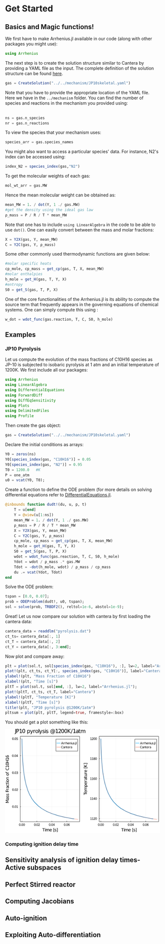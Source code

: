 # Get Started
## Basics and Magic functions!
We first have to make Arrhenius.jl available in our code (along with other packages you might use):
```julia
using Arrhenius
```
The next step is to create the solution structure similar to Cantera by providing a YAML file as the input. The complete definition of the solution structure can be found [here](https://github.com/DENG-MIT/Arrhenius.jl/blob/a6e77fa501f8e1bfb0b4bd244b507f0bc10f1f8c/src/DataStructure.jl#L29). 
```julia
gas = CreateSolution("../../mechanism/JP10skeletal.yaml")

```
Note that you have to provide the appropriate location of the YAML file. Here we have in the ```../mechanism``` folder. You can find the number of species and reactions in the mechanism you provided using: 
```julia

ns = gas.n_species
nr = gas.n_reactions

```
To view the species that your mechanism uses:
```julia
species_arr = gas.species_names
```
You might also want to access a particular species' data. For instance, N2's index can be accessed using: 
```julia
index_N2 = species_index(gas,"N2")
```
To get the molecular weights of each gas: 
```julia
mol_wt_arr = gas.MW
```
Hence the mean molecular weight can be obtained as: 
```julia
mean_MW = 1. / dot(Y, 1 ./ gas.MW)
#get the density using the ideal gas law
ρ_mass = P / R / T * mean_MW
```
Note that one has to include ```using LinearAlgebra``` in the code to be able to use ```dot()```. One can easily convert between the mass and molar fractions:
```julia
X = Y2X(gas, Y, mean_MW)
C = Y2C(gas, Y, ρ_mass)
```
Some other commonly used thermodynamic functions are given below: 
```julia
#molar specific heats
cp_mole, cp_mass = get_cp(gas, T, X, mean_MW)
#molar enthalpies
h_mole = get_H(gas, T, Y, X)
#entropy
S0 = get_S(gas, T, P, X)
```
One of the core functionalities of the Arrhenius.jl is its ability to compute the source term that frequently appears in the governing equations of chemical systems. One can simply compute this using : 
```julia
w_dot = wdot_func(gas.reaction, T, C, S0, h_mole)
```
## Examples
### JP10 Pyrolysis
Let us compute the evolution of the mass fractions of C10H16 species as JP-10 is subjected to isobaric pyrolysis at 1 atm and an initial temperature of 1200K. We first include all our packages: 
```julia
using Arrhenius
using LinearAlgebra
using DifferentialEquations
using ForwardDiff
using DiffEqSensitivity
using Plots
using DelimitedFiles
using Profile
```
Then create the gas object: 
```julia
gas = CreateSolution("../../mechanism/JP10skeletal.yaml")
```
Declare the initial conditions as arrays: 
```julia
Y0 = zeros(ns)
Y0[species_index(gas, "C10H16")] = 0.05
Y0[species_index(gas, "N2")] = 0.95
T0 = 1200.0   #K
P = one_atm
u0 = vcat(Y0, T0);
```
Create a function to define the ODE problem (for more details on solving differential equations refer to [DifferentialEquations.jl](https://diffeq.sciml.ai/stable/). 
```julia
@inbounds function dudt!(du, u, p, t)
    T = u[end]
    Y = @view(u[1:ns])
    mean_MW = 1. / dot(Y, 1 ./ gas.MW)
    ρ_mass = P / R / T * mean_MW
    X = Y2X(gas, Y, mean_MW)
    C = Y2C(gas, Y, ρ_mass)
    cp_mole, cp_mass = get_cp(gas, T, X, mean_MW)
    h_mole = get_H(gas, T, Y, X)
    S0 = get_S(gas, T, P, X)
    wdot = wdot_func(gas.reaction, T, C, S0, h_mole)
    Ydot = wdot / ρ_mass .* gas.MW
    Tdot = -dot(h_mole, wdot) / ρ_mass / cp_mass
    du .= vcat(Ydot, Tdot)
end
```
Solve the ODE problem: 
```julia
tspan = [0.0, 0.07];
prob = ODEProblem(dudt!, u0, tspan);
sol = solve(prob, TRBDF2(), reltol=1e-6, abstol=1e-9);
```
Great! Let us now compare our solution with cantera by first loading the cantera data: 
```julia
cantera_data = readdlm("pyrolysis.dat")
ct_ts= cantera_data[:, 1]
ct_T = cantera_data[:, 2]
ct_Y = cantera_data[:, 3:end];
```
Now plot and compare away: 
```julia
plt = plot(sol.t, sol[species_index(gas, "C10H16"), :], lw=2, label="Arrhenius.jl");
plot!(plt, ct_ts, ct_Y[:, species_index(gas, "C10H16")], label="Cantera")
ylabel!(plt, "Mass Fraction of C10H16")
xlabel!(plt, "Time [s]")
pltT = plot(sol.t, sol[end, :], lw=2, label="Arrhenius.jl");
plot!(pltT, ct_ts, ct_T, label="Cantera")
ylabel!(pltT, "Temperature [K]")
xlabel!(pltT, "Time [s]")
title!(plt, "JP10 pyrolysis @1200K/1atm")
pltsum = plot(plt, pltT, legend=true, framestyle=:box)
```
You should get a plot something like this: 

![](/docs/src/figures/JP10.png)

### Computing ignition delay time
## Sensitivity analysis of ignition delay times-Active subspaces
## Perfect Stirred reactor 
## Computing Jacobians 
## Auto-ignition
## Exploiting Auto-differentiation 
